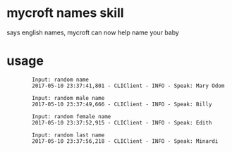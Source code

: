 # mycroft names skill

says english names, mycroft can now help name your baby

# usage

            Input: random name
            2017-05-10 23:37:41,801 - CLIClient - INFO - Speak: Mary Odom

            Input: random male name
            2017-05-10 23:37:49,666 - CLIClient - INFO - Speak: Billy

            Input: random female name
            2017-05-10 23:37:52,915 - CLIClient - INFO - Speak: Edith

            Input: random last name
            2017-05-10 23:37:56,218 - CLIClient - INFO - Speak: Minardi
